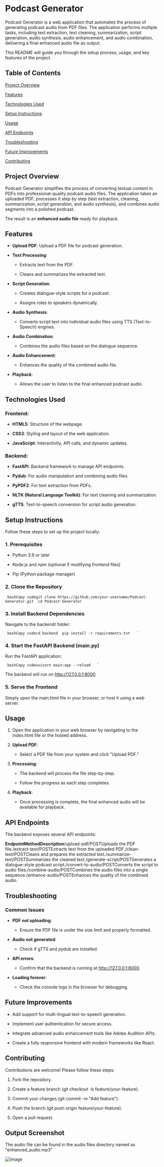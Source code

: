 Podcast Generator
=================

Podcast Generator is a web application that automates the process of generating podcast audio from PDF files. The application performs multiple tasks, including text extraction, text cleaning, summarization, script generation, audio synthesis, audio enhancement, and audio combination, delivering a final enhanced audio file as output.

This README will guide you through the setup process, usage, and key features of the project.

Table of Contents
-----------------

  [Project Overview](#project-overview)
    
  [Features](#features)
    
  [Technologies Used](#technologies-used)
    
  [Setup Instructions](#setup-instructions)
    
  [Usage](#usage)
    
  [API Endpoints](#api-endpoints)
    
  [Troubleshooting](#troubleshooting)
    
  [Future Improvements](#future-improvements)
    
  [Contributing](#contributing)
    

    

Project Overview
----------------

Podcast Generator simplifies the process of converting textual content in PDFs into professional-quality podcast audio files. The application takes an uploaded PDF, processes it step by step (text extraction, cleaning, summarization, script generation, and audio synthesis), and combines audio segments into a polished podcast.

The result is an **enhanced audio file** ready for playback.

Features
--------

*   **Upload PDF**: Upload a PDF file for podcast generation.
    
*   **Text Processing**:
    
    *   Extracts text from the PDF.
        
    *   Cleans and summarizes the extracted text.
        
*   **Script Generation**:
    
    *   Creates dialogue-style scripts for a podcast.
        
    *   Assigns roles to speakers dynamically.
        
*   **Audio Synthesis**:
    
    *   Converts script text into individual audio files using TTS (Text-to-Speech) engines.
        
*   **Audio Combination**:
    
    *   Combines the audio files based on the dialogue sequence.
        
*   **Audio Enhancement**:
    
    *   Enhances the quality of the combined audio file.
        
*   **Playback**:
    
    *   Allows the user to listen to the final enhanced podcast audio.
        

Technologies Used
-----------------

### Frontend:

*   **HTML5**: Structure of the webpage.
    
*   **CSS3**: Styling and layout of the web application.
    
*   **JavaScript**: Interactivity, API calls, and dynamic updates.
    

### Backend:

*   **FastAPI**: Backend framework to manage API endpoints.
    
*   **Pydub**: For audio manipulation and combining audio files.
    
*   **PyPDF2**: For text extraction from PDFs.
    
*   **NLTK (Natural Language Toolkit)**: For text cleaning and summarization.
    
*   **gTTS**: Text-to-speech conversion for script audio generation.
    


Setup Instructions
------------------

Follow these steps to set up the project locally:

### 1\. Prerequisites

*   Python 3.9 or later
    
*   Node.js and npm (optional if modifying frontend files)
    
*   Pip (Python package manager)
    

### 2\. Clone the Repository

     bashCopy codegit clone https://github.com/your-username/Podcast-Generator.git  cd Podcast-Generator   `

### 3\. Install Backend Dependencies

Navigate to the backend/ folder:

     bashCopy codecd backend  pip install -r requirements.txt   `

### 4\. Start the FastAPI Backend (main.py)

Run the FastAPI application:

     bashCopy codeuvicorn main:app --reload   `

The backend will run on http://127.0.0.1:8000.

### 5\. Serve the Frontend

Simply open the main.html file in your browser, or host it using a web server.

Usage
-----

1.  Open the application in your web browser by navigating to the index.html file or the hosted address.
    
2.  **Upload PDF**:
    
    *   Select a PDF file from your system and click "Upload PDF."
        
3.  **Processing**:
    
    *   The backend will process the file step-by-step.
        
    *   Follow the progress as each step completes.
        
4.  **Playback**:
    
    *   Once processing is complete, the final enhanced audio will be available for playback.
        

API Endpoints
-------------

The backend exposes several API endpoints:

**EndpointMethodDescription**/upload-pdf/POSTUploads the PDF file./extract-text/POSTExtracts text from the uploaded PDF./clean-text/POSTCleans and prepares the extracted text./summarize-text/POSTSummarizes the cleaned text./generate-script/POSTGenerates a dialogue-style podcast script./convert-to-audio/POSTConverts the script to audio files./combine-audio/POSTCombines the audio files into a single sequence./enhance-audio/POSTEnhances the quality of the combined audio.

Troubleshooting
---------------

### Common Issues

*   **PDF not uploading**:
    
    *   Ensure the PDF file is under the size limit and properly formatted.
        
*   **Audio not generated**:
    
    *   Check if gTTS and pydub are installed.
        
*   **API errors**:
    
    *   Confirm that the backend is running at http://127.0.0.1:8000.
        
*   **Loading forever**:
    
    *   Check the console logs in the browser for debugging.
        


Future Improvements
-------------------

*   Add support for multi-lingual text-to-speech generation.
    
*   Implement user authentication for secure access.
    
*   Integrate advanced audio enhancement tools like Adobe Audition APIs.
    
*   Create a fully responsive frontend with modern frameworks like React.
    

Contributing
------------

Contributions are welcome! Please follow these steps:

1.  Fork the repository.
    
2.  Create a feature branch (git checkout -b feature/your-feature).
    
3.  Commit your changes (git commit -m "Add feature").
    
4.  Push the branch (git push origin feature/your-feature).
    
5.  Open a pull request.



Output Screenshot
------------------

The audio file can be found in the audio files directory named as "enhanced_audio.mp3"


![image](https://github.com/user-attachments/assets/c9606625-af53-4d61-905a-02da5ffcf3cb)
